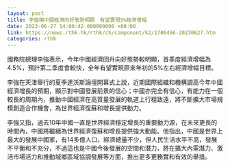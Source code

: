 ```yaml
---
layout: post
title: 李強稱中國經濟向好態勢明顯　有望實現5%經濟增幅
date: 2023-06-27 14:00:42.000000000 +08:00
link: https://news.rthk.hk/rthk/ch/component/k2/1706466-20230627.htm
categories: rthk
---
```


國務院總理李強表示，今年中國經濟回升向好態勢較明顯，首季度經濟增幅為4.5%，預計第二季度會較快，全年有望實現原來年初的5%左右經濟增幅目標。

李強在天津舉行的夏季達沃斯論壇開幕式上說，近期國際組織和機構調高今年中國經濟增長的預期，顯示對中國發展前景的信心；中國亦完全有信心，有能力在一個較長的周期內，推動中國經濟在高質量發展的軌道上行穩致遠，將不斷擴大市場規模創造合作機會，為世界經濟復蘇和增長提供動力。

李強又指，過去10年中國一直是世界經濟穩定增長的重要動力源，在未來更長的時間內，中國將繼續為世界經濟復蘇和增長提供強大動能。他指出，中國是世界上最大的發展中國家，有14多億人口，經濟總量不少，但人民生活水平不高，發展不平衡和不充分，不過這也是中國今後發展的空間和潛力，將在擴大內需潛力、激活市場活力和推動城鄉區域協調發展等方面，推出更多更務實和有效的舉措。
